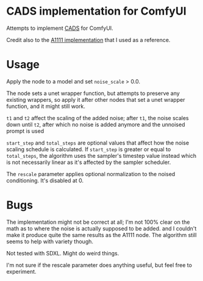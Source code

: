# CADS implementation for ComfyUI

Attempts to implement [CADS](https://arxiv.org/abs/2310.17347) for ComfyUI.

Credit also to the [A1111 implementation](https://github.com/v0xie/sd-webui-cads/tree/main) that I used as a reference.

# Usage

Apply the node to a model and set `noise_scale` > 0.0.

The node sets a unet wrapper function, but attempts to preserve any existing wrappers, so apply it after other nodes that set a unet wrapper function, and it might still work.

`t1` and `t2` affect the scaling of the added noise; after `t1`, the noise scales down until `t2`, after which no noise is added anymore and the unnoised prompt is used

`start_step` and `total_steps` are optional values that affect how the noise scaling schedule is calculated. If `start_step` is greater or equal to `total_steps`, the algorithm uses the sampler's timestep value instead which is not necessarily linear as it's affected by the sampler scheduler.

The `rescale` parameter applies optional normalization to the noised conditioning. It's disabled at 0.

# Bugs


The implementation might not be correct at all; I'm not 100% clear on the math as to where the noise is actually supposed to be added.
and I couldn't make it produce quite the same results as the A1111 node. The algorithm still seems to help with variety though.

Not tested with SDXL. Might do weird things.

I'm not sure if the rescale parameter does anything useful, but feel free to experiment.
